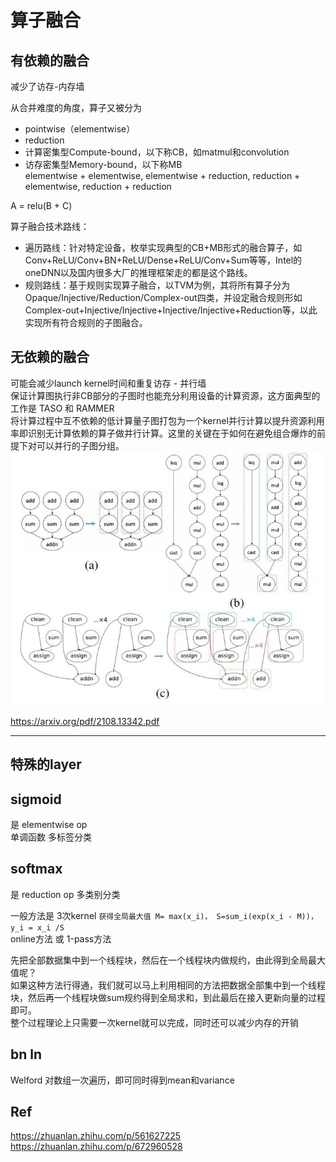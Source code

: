 
# 算子融合     

## 有依赖的融合  
减少了访存-内存墙   

从合并难度的角度，算子又被分为    
+ pointwise（elementwise）    
+ reduction  
+ 计算密集型Compute-bound，以下称CB，如matmul和convolution     
+ 访存密集型Memory-bound，以下称MB      
elementwise + elementwise, elementwise + reduction, reduction + elementwise, reduction + reduction

A = relu(B + C)

算子融合技术路线：    
+ 遍历路线：针对特定设备，枚举实现典型的CB+MB形式的融合算子，如Conv+ReLU/Conv+BN+ReLU/Dense+ReLU/Conv+Sum等等，Intel的oneDNN以及国内很多大厂的推理框架走的都是这个路线。  
+ 规则路线：基于规则实现算子融合，以TVM为例，其将所有算子分为Opaque/Injective/Reduction/Complex-out四类，并设定融合规则形如Complex-out+Injective/Injective+Injective/Injective+Reduction等，以此实现所有符合规则的子图融合。



## 无依赖的融合
可能会减少launch kernel时间和重复访存 - 并行墙      
保证计算图执行非CB部分的子图时也能充分利用设备的计算资源，这方面典型的工作是 TASO 和 RAMMER       
将计算过程中互不依赖的低计算量子图打包为一个kernel并行计算以提升资源利用率即识别无计算依赖的算子做并行计算。这里的关键在于如何在避免组合爆炸的前提下对可以并行的子图分组。   
![parallel_wall](parallel_wall.jpg)  


https://arxiv.org/pdf/2108.13342.pdf     

--------------------------------------------   

## 特殊的layer   

## sigmoid  
是 elementwise op   
单调函数   多标签分类  

## softmax   
是 reduction op     多类别分类    

一般方法是 3次kernel  `获得全局最大值 M= max(x_i)， S=sum_i(exp(x_i - M))， y_i = x_i /S`        
online方法 或 1-pass方法  

先把全部数据集中到一个线程块，然后在一个线程块内做规约，由此得到全局最大值呢？  
如果这种方法行得通，我们就可以马上利用相同的方法把数据全部集中到一个线程块，然后再一个线程块做sum规约得到全局求和，到此最后在接入更新向量的过程即可。   
整个过程理论上只需要一次kernel就可以完成，同时还可以减少内存的开销


## bn ln  
Welford  对数组一次遍历，即可同时得到mean和variance    

## Ref   
https://zhuanlan.zhihu.com/p/561627225   
https://zhuanlan.zhihu.com/p/672960528
